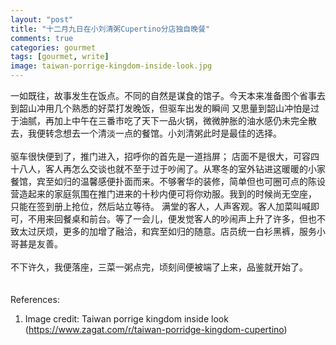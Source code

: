 ```yaml
---
layout: "post"
title: "十二月九日在小刘清粥Cupertino分店独自晚餐"
comments: true
categories: gourmet
tags: [gourmet, write]
image: taiwan-porrige-kingdom-inside-look.jpg
---
```


一如既往，故事发生在饭点。不同的自然是谋食的馆子。今天本来准备图个省事去到韶山冲用几个熟悉的好菜打发晚饭，但驱车出发的瞬间
又思量到韶山冲怕是过于油腻，再加上中午在三番市吃了天下一品火锅，微微肿胀的油水感仍未完全散去，我便转念想去一个清淡一点的餐馆。小刘清粥此时是最佳的选择。
<br/>
<br/>
驱车很快便到了，推门进入，招呼你的首先是一道挡屏； 店面不是很大，可容四十八人，客人再怎么交谈也就不至于过于吵闹了。从寒冬的室外钻进这暖暖的小家餐馆，宾至如归的温馨感便扑面而来。不够奢华的装修，简单但也可圈可点的陈设营造起来的家庭氛围在推门进来的十秒内便可将你劝服。我到的时候尚无空座， 只能在签到册上抢位，然后站立等待。 满堂的客人，人声客观。客人加菜叫喊即可，不用来回餐桌和前台。等了一会儿，便发觉客人的吵闹声上升了许多，但也不致太过厌烦，更多的加增了融洽，和宾至如归的随意。店员统一白衫黑裤，服务小哥甚是友善。
<br/>
<br/>
不下许久，我便落座，三菜一粥点完，顷刻间便被端了上来，品鉴就开始了。
<br/>
<br/>
<br/>
References:<br/>
1. Image credit: Taiwan porrige kingdom inside look (https://www.zagat.com/r/taiwan-porridge-kingdom-cupertino)

